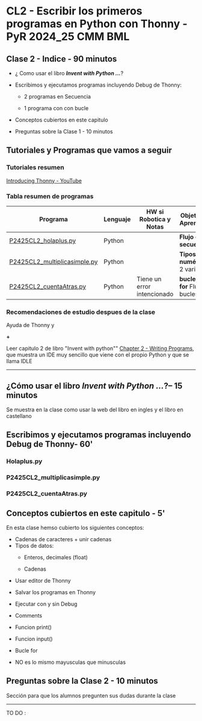 # CL2 - Escribir los primeros programas en Python con Thonny - PyR 2024_25 CMM BML

## Clase 2 - Indice - 90 minutos

- ¿ Como usar el libro ***Invent with Python ...***?

- Escribimos y ejecutamos programas incluyendo Debug de Thonny:
  
  - 2 programas en Secuencia
  
  - 1 programa con con bucle

- Conceptos cubiertos en este capitulo

- Preguntas sobre la Clase 1 - 10 minutos

## Tutoriales y Programas que vamos a seguir

### Tutoriales resumen

[Introducing Thonny - YouTube](https://youtu.be/nwIgxrXP-X4?si=eb19qXyd4cJWSYng)

### Tabla resumen de programas

| Programa                                                       | Lenguaje | HW si Robotica y Notas      | Objetivo de Aprendizaje          |
| -------------------------------------------------------------- | -------- | --------------------------- | -------------------------------- |
| [P2425CL2_holaplus.py](./P2425CL2_holaplus.py)                 | Python   |                             | **Flujo en secuencia**           |
| [P2425CL2_multiplicasimple.py](./P2425CL2_multiplicasimple.py) | Python   |                             | **Tipos numéricos**, 2 variables |
| [P2425CL2_cuentaAtras.py](./P2425CL2_cuentaAtras.py)           | Python   | Tiene un error intencionado | **bucles for** Flujo en bucles   |

### Recomendaciones de estudio despues de la clase

Ayuda de Thonny y

**+**

Leer capitulo 2 de libro "Invent with python"" [Chapter 2 - Writing Programs](https://inventwithpython.com/invent4thed/chapter2.html), que muestra un IDE muy sencillo que viene con el propio Python y que se llama IDLE

---

## ¿Cómo usar el libro ***Invent with Python ...***?– 15 minutos

Se muestra en la clase como usar la web del libro en ingles y el libro en castellano

## Escribimos y ejecutamos programas incluyendo Debug de Thonny-  60'

### Holaplus.py





### P2425CL2_multiplicasimple.py



### P2425CL2_cuentaAtras.py



## Conceptos cubiertos en este capitulo - 5'

En esta clase hemso cubierto los siguientes conceptos: 

- Cadenas de caracteres + unir cadenas
- Tipos de datos:
  * Enteros, decimales (float)
  
  * Cadenas

* Usar editor de Thonny

* Salvar los programas en Thonny

* Ejecutar con y sin Debug

* Comments

* Funcion print()

* Funcion input()

* Bucle for

* NO es lo mismo mayusculas que minusculas

## Preguntas sobre la Clase 2 - 10 minutos

Sección para que los alumnos pregunten sus dudas durante la clase

---

TO DO :
